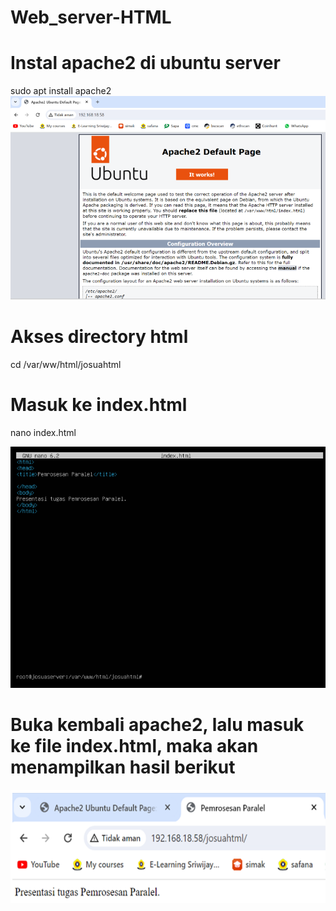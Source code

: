 # Web_server-HTML
# Instal apache2 di ubuntu server
sudo apt install apache2
![alt text](https://github.com/josuafrino/Web_server-HTML/blob/main/gambar/apache2.png?raw=true)

# Akses directory html
cd /var/ww/html/josuahtml

# Masuk ke index.html
nano index.html

![alt text](https://github.com/josuafrino/Web_server-HTML/blob/main/gambar/index.html.png?raw=true)

# Buka kembali apache2, lalu masuk ke file index.html, maka akan menampilkan hasil berikut
![alt text](https://github.com/josuafrino/Web_server-HTML/blob/main/gambar/tampilan%20html.png?raw=true)

